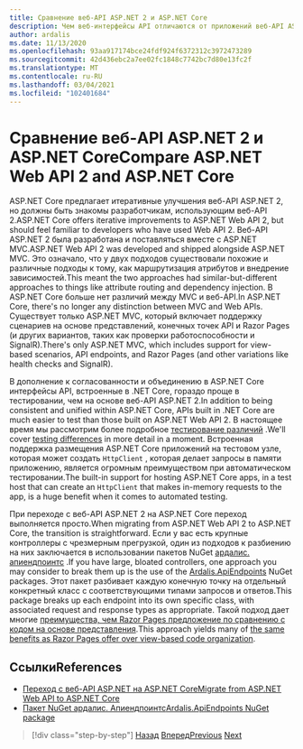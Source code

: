 ```yaml
---
title: Сравнение веб-API ASP.NET 2 и ASP.NET Core
description: Чем веб-интерфейсы API отличаются от приложений веб-API ASP.NET 2 и ASP.NET Core приложений?
author: ardalis
ms.date: 11/13/2020
ms.openlocfilehash: 93aa917174bce24fdf924f6372312c3972473289
ms.sourcegitcommit: 42d436ebc2a7ee02fc1848c7742bc7d80e13fc2f
ms.translationtype: MT
ms.contentlocale: ru-RU
ms.lasthandoff: 03/04/2021
ms.locfileid: "102401684"
---
```

# <a name="compare-aspnet-web-api-2-and-aspnet-core"></a><span data-ttu-id="dd117-103">Сравнение веб-API ASP.NET 2 и ASP.NET Core</span><span class="sxs-lookup"><span data-stu-id="dd117-103">Compare ASP.NET Web API 2 and ASP.NET Core</span></span>

<span data-ttu-id="dd117-104">ASP.NET Core предлагает итеративные улучшения веб-API ASP.NET 2, но должны быть знакомы разработчикам, использующим веб-API 2.</span><span class="sxs-lookup"><span data-stu-id="dd117-104">ASP.NET Core offers iterative improvements to ASP.NET Web API 2, but should feel familiar to developers who have used Web API 2.</span></span> <span data-ttu-id="dd117-105">Веб-API ASP.NET 2 была разработана и поставляться вместе с ASP.NET MVC.</span><span class="sxs-lookup"><span data-stu-id="dd117-105">ASP.NET Web API 2 was developed and shipped alongside ASP.NET MVC.</span></span> <span data-ttu-id="dd117-106">Это означало, что у двух подходов существовали похожие и различные подходы к тому, как маршрутизация атрибутов и внедрение зависимостей.</span><span class="sxs-lookup"><span data-stu-id="dd117-106">This meant the two approaches had similar-but-different approaches to things like attribute routing and dependency injection.</span></span> <span data-ttu-id="dd117-107">В ASP.NET Core больше нет различий между MVC и веб-API.</span><span class="sxs-lookup"><span data-stu-id="dd117-107">In ASP.NET Core, there's no longer any distinction between MVC and Web APIs.</span></span> <span data-ttu-id="dd117-108">Существует только ASP.NET MVC, который включает поддержку сценариев на основе представлений, конечных точек API и Razor Pages (и других вариантов, таких как проверки работоспособности и SignalR).</span><span class="sxs-lookup"><span data-stu-id="dd117-108">There's only ASP.NET MVC, which includes support for view-based scenarios, API endpoints, and Razor Pages (and other variations like health checks and SignalR).</span></span>

<span data-ttu-id="dd117-109">В дополнение к согласованности и объединению в ASP.NET Core интерфейсы API, встроенные в .NET Core, гораздо проще в тестировании, чем на основе веб-API ASP.NET 2.</span><span class="sxs-lookup"><span data-stu-id="dd117-109">In addition to being consistent and unified within ASP.NET Core, APIs built in .NET Core are much easier to test than those built on ASP.NET Web API 2.</span></span> <span data-ttu-id="dd117-110">В настоящее время мы рассмотрим более подробное [тестирование различий](testing-differences.md) .</span><span class="sxs-lookup"><span data-stu-id="dd117-110">We'll cover [testing differences](testing-differences.md) in more detail in a moment.</span></span> <span data-ttu-id="dd117-111">Встроенная поддержка размещения ASP.NET Core приложений на тестовом узле, которая может создать `HttpClient` , которая делает запросы в памяти приложению, является огромным преимуществом при автоматическом тестировании.</span><span class="sxs-lookup"><span data-stu-id="dd117-111">The built-in support for hosting ASP.NET Core apps, in a test host that can create an `HttpClient` that makes in-memory requests to the app, is a huge benefit when it comes to automated testing.</span></span>

<span data-ttu-id="dd117-112">При переходе с веб-API ASP.NET 2 на ASP.NET Core переход выполняется просто.</span><span class="sxs-lookup"><span data-stu-id="dd117-112">When migrating from ASP.NET Web API 2 to ASP.NET Core, the transition is straightforward.</span></span> <span data-ttu-id="dd117-113">Если у вас есть крупные контроллеры с чрезмерным прегрузкой, один из подходов к разбиению на них заключается в использовании пакетов NuGet [ардалис. апиендпоинтс](https://www.nuget.org/packages/Ardalis.ApiEndpoints/) .</span><span class="sxs-lookup"><span data-stu-id="dd117-113">If you have large, bloated controllers, one approach you may consider to break them up is the use of the [Ardalis.ApiEndpoints](https://www.nuget.org/packages/Ardalis.ApiEndpoints/) NuGet packages.</span></span> <span data-ttu-id="dd117-114">Этот пакет разбивает каждую конечную точку на отдельный конкретный класс с соответствующими типами запросов и ответов.</span><span class="sxs-lookup"><span data-stu-id="dd117-114">This package breaks up each endpoint into its own specific class, with associated request and response types as appropriate.</span></span> <span data-ttu-id="dd117-115">Такой подход дает многие [преимущества, чем Razor Pages предложение по сравнению с кодом на основе представления](comparing-razor-pages-aspnet-mvc.md).</span><span class="sxs-lookup"><span data-stu-id="dd117-115">This approach yields many of [the same benefits as Razor Pages offer over view-based code organization](comparing-razor-pages-aspnet-mvc.md).</span></span>

## <a name="references"></a><span data-ttu-id="dd117-116">Ссылки</span><span class="sxs-lookup"><span data-stu-id="dd117-116">References</span></span>

- [<span data-ttu-id="dd117-117">Переход с веб-API ASP.NET на ASP.NET Core</span><span class="sxs-lookup"><span data-stu-id="dd117-117">Migrate from ASP.NET Web API to ASP.NET Core</span></span>](/aspnet/core/migration/webapi)
- [<span data-ttu-id="dd117-118">Пакет NuGet ардалис. Апиендпоинтс</span><span class="sxs-lookup"><span data-stu-id="dd117-118">Ardalis.ApiEndpoints NuGet package</span></span>](https://www.nuget.org/packages/Ardalis.ApiEndpoints/)

>[!div class="step-by-step"]
><span data-ttu-id="dd117-119">[Назад](comparing-razor-pages-aspnet-mvc.md)
>[Вперед](authentication-differences.md)</span><span class="sxs-lookup"><span data-stu-id="dd117-119">[Previous](comparing-razor-pages-aspnet-mvc.md)
[Next](authentication-differences.md)</span></span>
